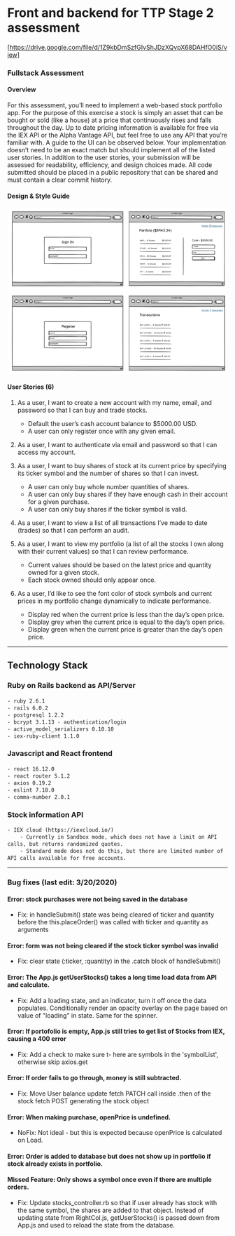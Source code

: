 

# Front and backend for TTP Stage 2 assessment
[https://drive.google.com/file/d/1Z9kbDmSzfGIvShJDzXQvpX68DAHfO0iS/view]

### Fullstack Assessment
#### Overview
For this assessment, you’ll need to implement a web-based stock portfolio app. For the purpose of this
exercise a stock is simply an asset that can be bought or sold (like a house) at a price that continuously
rises and falls throughout the day. Up to date pricing information is available for free via the IEX API or
the Alpha Vantage API, but feel free to use any API that you’re familiar with.
A guide to the UI can be observed below. Your implementation doesn’t need to be an exact match but
should implement all of the listed user stories. In addition to the user stories, your submission will be
assessed for readability, efficiency, and design choices made. All code submitted should be placed in a
public repository that can be shared and must contain a clear commit history.

#### Design & Style Guide

![Design-style-guide-sample](https://raw.githubusercontent.com/dannylee8/ttp/master/design-style-guide.png)

#### User Stories (6)
1. As a user, I want to create a new account with my name, email, and password so that I can buy and
trade stocks.
	  - Default the user’s cash account balance to $5000.00 USD.
	  - A user can only register once with any given email.
	  
2. As a user, I want to authenticate via email and password so that I can access my account.

4. As a user, I want to buy shares of stock at its current price by specifying its ticker symbol and the
number of shares so that I can invest.
	- A user can only buy whole number quantities of shares.
	- A user can only buy shares if they have enough cash in their account for a given purchase.
	- A user can only buy shares if the ticker symbol is valid.
	
5. As a user, I want to view a list of all transactions I’ve made to date (trades) so that I can perform an
audit.

6. As a user, I want to view my portfolio (a list of all the stocks I own along with their current values) so
that I can review performance.
	- Current values should be based on the latest price and quantity owned for a given stock.
	- Each stock owned should only appear once.
	
7. As a user, I’d like to see the font color of stock symbols and current prices in my portfolio change
dynamically to indicate performance.
	- Display red when the current price is less than the day’s open price.
	- Display grey when the current price is equal to the day’s open price.
	- Display green when the current price is greater than the day’s open price.

-----
## Technology Stack

### Ruby on Rails backend as API/Server
	- ruby 2.6.1
	- rails 6.0.2
	- postgresql 1.2.2
	- bcrypt 3.1.13 - authentication/login
	- active_model_serializers 0.10.10
	- iex-ruby-client 1.1.0

### Javascript and React frontend
	- react 16.12.0
	- react router 5.1.2
	- axios 0.19.2
	- eslint 7.18.0
	- comma-number 2.0.1
	
### Stock information API
	- IEX cloud (https://iexcloud.io/)
		- Currently in Sandbox mode, which does not have a limit on API calls, but returns randomized quotes.  
		- Standard mode does not do this, but there are limited number of API calls available for free accounts.
-----
### Bug fixes (last edit: 3/20/2020)

#### Error: stock purchases were not being saved in the database
- Fix: in handleSubmit() state was being cleared of ticker and quantity before the this.placeOrder() was called with ticker and quantity as arguments

#### Error: form was not being cleared if the stock ticker symbol was invalid
- Fix: clear state (:ticker, :quantity) in the .catch block of handleSubmit()
#### Error: The App.js getUserStocks() takes a long time load data from API and calculate.
- Fix: Add a loading state, and an indicator, turn it off once the data populates.  Conditionally render an opacity overlay on the page based on value of "loading" in state.  Same for the spinner.

#### Error: If portofolio is empty, App.js still tries to get list of Stocks from IEX, causing a 400 error
- Fix: Add a check to make sure t- here are symbols in the 'symbolList', otherwise skip axios.get

#### Error: If order fails to go through, money is still subtracted.
- Fix:  Move User balance update fetch PATCH call inside .then of the stock fetch POST generating the stock object

#### Error: When making purchase, openPrice is undefined.
- NoFix: Not ideal - but this is expected because openPrice is calculated on Load.

#### Error: Order is added to database but does not show up in portfolio if stock already exists in portfolio.
#### Missed Feature: Only shows a symbol once even if there are multiple orders.
- Fix: Update stocks_controller.rb so that if user already has stock with the same symbol, the shares are added to that object. Instead of updating state from RightCol.js, getUserStocks() is passed down from App.js and used to reload the state from the database.
